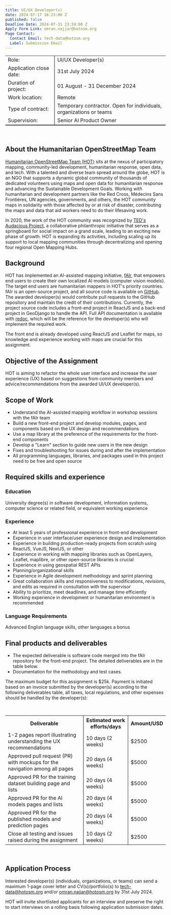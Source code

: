 ```yaml
---
title: UI/UX Developer(s)
date: 2024-07-17 16:23:00 Z
published: false
Deadline Date: 2024-07-31 23:59:00 Z
Apply Form Link: omran.najjar@hotosm.org
Page Contact:
  Contact Email: tech-data@hotosm.org
  Label: Submission Email
---
```


 
<table style="border-bottom: 1px solid black">
	<tr>
		<td>Role:</td>
		<td style="border-left: 1px solid black">UI/UX Developer(s)</td>
	</tr>
	<tr>
		<td>Application close date:</td>
		<td style="border-left: 1px solid black">31st July 2024</td>
	</tr>
	<tr>
		<td>Duration of project:</td>
		<td style="border-left: 1px solid black">01 August  - 31 December 2024</td>
	</tr>
<tr>
		<td>Work location:</td>
		<td style="border-left: 1px solid black">Remote</td>
	</tr>
<tr>
		<td>Type of contract:</td>
		<td style= "border-left: 1px solid black">Temporary contractor. Open for individuals, organizations or teams</td>
	</tr>
<tr>
		<td>Supervision:</td>
		<td style="border-left: 1px solid black">Senior AI Product Owner</td>
	</tr>
</table>

<br>

## About the Humanitarian OpenStreetMap Team 

[Humanitarian OpenStreetMap Team (HOT)](https://www.hotosm.org/) sits at the nexus of participatory mapping, community-led development, humanitarian response, open data, and tech. With a talented and diverse team spread around the globe, HOT is an NGO that supports a dynamic global community of thousands of dedicated volunteers using maps and open data for humanitarian response and advancing the Sustainable Development Goals. Working with humanitarian and development partners like the Red Cross, Médecins Sans Frontières, UN agencies, governments, and others, the HOT community maps in solidarity with those affected by or at risk of disaster, contributing the maps and data that aid workers need to do their lifesaving work.

In 2020, the work of the HOT community was recognized by [TED's Audacious Project](https://www.ted.com/talks/rebecca_firth_can_we_call_it_a_world_map_if_it_s_missing_a_billion_people), a collaborative philanthropic initiative that serves as a springboard for social impact on a grand scale, leading to an exciting new phase of growth. HOT is expanding its activities, including scaling up its support to local mapping communities through decentralizing and opening four regional Open Mapping Hubs.

## Background

HOT has implemented an AI-assisted mapping initiative, [fAIr](https://www.hotosm.org/tech-suite/fair/), that empowers end users to create their own localized AI models (computer vision models). The target end users are humanitarian mappers in HOT's priority countries. fAIr is an open-source project, and all source code is available on [GitHub](https://github.com/hotosm/fAIr). The awarded developer(s) would contribute pull requests to the GitHub repository and maintain the credit of their contributions. Currently, the project source code includes a front-end project in ReactJS and a back-end project in GeoDjango to handle the API. Full API documentation is available with [redoc](https://api-prod.fair.hotosm.org/api/swagger/), which will be the reference for the developer(s) who will implement the required work.

The front end is already developed using ReactJS and Leaflet for maps, so knowledge and experience working with maps are crucial for this assignment.

## Objective of the Assignment

HOT is aiming to refactor the whole user interface and increase the user experience (UX) based on suggestions from community members and advice/recommendations from the awarded UI/UX developer(s).

## Scope of Work

<ul>
  <li>Understand the AI-assisted mapping workflow in workshop sessions with the fAIr team</li>
  <li>Build a new front-end project and develop modules, pages, and components based on the UX design and recommendations</li>
  <li>Use a map library at the preference of the requirements for the front-end components</li>
 <li>Develop a "Learn" section to guide new users in the new design</li>
 <li>Fixes and troubleshooting for issues during and after the implementation</li>
 <li>All programming languages, libraries, and packages used in this project need to be free and open source</li>
</ul>


## Required skills and experience

### Education

University degree(s) in software development, information systems, computer science or related field, or equivalent working experience 

### Experience

* At least 5 years of professional experience in front-end development
* Experience in user interface/user experience design and implementation
* Experience in building production-ready projects from scratch using ReactJS, VueJS, NextJS, or other
* Experience in working with mapping libraries such as OpenLayers, Leaflet, maplibre, or other open-source libraries is crucial
* Experience in using geospatial REST APIs
* Planning/organizational skills
* Experience in Agile development methodology and sprint planning 
* Great collaboration skills and responsiveness to modifications, revisions, and edits as required in consultation with the supervisor
* Ability to prioritize, meet deadlines, and manage time efficiently
* Working experience in development or humanitarian environment is recommended


### Language Requirements 

Advanced English language skills, other languages a bonus

## Final products and deliverables

* The expected deliverable is software code merged into the fAIr repository for the front-end project. The detailed deliverables are in the table below.
* Documentation for the methodology and test cases.

The maximum budget for this assignment is $25k. Payment is initiated based on an invoice submitted by the developer(s) according to the following deliverables table, all taxes, local regulations, and other expenses should be handled by the developer(s):

<br>
<table style= "border-bottom: none">
<tr>
		<th style="border-bottom-width: 2px"><span style="font-weight: bold">Deliverable</span></th>
		<th style="border-left: 1px solid black; border-bottom-width: 2px"><span style="font-weight: bold">Estimated work efforts/days</span></th>
<th style="border-left: 1px solid black; border-bottom-width: 2px"><span style="font-weight: bold">Amount/USD</span></th>
	</tr>
	<tr>
		<td>1-2 pages report illustrating understanding the UX recommendations</td>
		<td style="border-left: 1px solid black">10 days (2 weeks)</td>
<td style="border-left: 1px solid black">$2500</td>
	</tr>
	<tr>
		<td>Approved pull request (PR) with mockups for the navigation among all pages</td>
		<td style="border-left: 1px solid black">20 days (4 weeks)</td>
<td style="border-left: 1px solid black">$5000</td>
	</tr><tr>
		<td>Approved PR for the training dataset building page and lists</td>
		<td style="border-left: 1px solid black">20 days (4 weeks)</td>
<td style="border-left: 1px solid black">$5000</td>
	</tr>
<tr>
		<td>Approved PR for the AI models pages and lists</td>
<td style="border-left: 1px solid black">20 days (4 weeks)</td>
<td style="border-left: 1px solid black">$5000</td>
	</tr>		
<tr>
		<td>Approved PR for the published models and prediction pages</td>
<td style="border-left: 1px solid black">20 days (4 weeks)</td>
<td style="border-left: 1px solid black">$5000</td>
	</tr>			
<tr>
		<td>Close all testing and issues raised during the assignment</td>
		<td style="border-left: 1px solid black">10 days (2 weeks)</td>
<td style="border-left: 1px solid black">$2500</td>
	</tr>
</table>
<br>

## Application Process

Interested developer(s) (individuals, organizations, or teams) can send a maximum 1-page cover letter and CV(s)/portfolio(s) to [tech-data@hotosm.org](tech-data@hotosm.org) and/or [omran.najjar@hotosm.org](omran.najjar@hotosm.org) by 31st July 2024.

HOT will invite shortlisted applicants for an interview and preserve the right to start interviews on a rolling basis following application submission dates.
